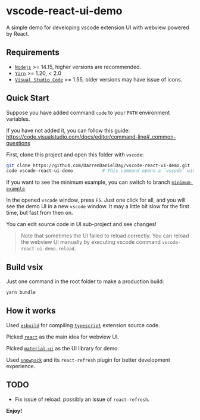 # vscode-react-ui-demo

A simple demo for developing vscode extension UI with webview powered by React.

## Requirements

- [`Nodejs`](https://nodejs.org/) >= 14.15, higher versions are recommended.
- [`Yarn`](https://yarnpkg.org) >= 1.20, < 2.0
- [`Visual Studio Code`](https://code.visualstudio.com) >= 1.55, older versions may have issue of icons.

## Quick Start

Suppose you have added command `code` to your `PATH` environment variables.

If you have not added it, you can follow this guide: <https://code.visualstudio.com/docs/editor/command-line#_common-questions>

First, clone this project and open this folder with `vscode`:

```sh
git clone https://github.com/DarrenDanielDay/vscode-react-ui-demo.git
code vscode-react-ui-demo           # This command opens a `vscode` window.
```

If you want to see the minimum example, you can switch to branch [`minimum-example`](https://github.com/DarrenDanielDay/vscode-react-ui-demo/tree/minimum-example).

In the opened `vscode` window, press `F5`. Just one click for all, and you will see the demo UI in a new `vscode` window. It may a little bit slow for the first time, but fast from then on.

You can edit source code in UI sub-project and see changes!

> Note that sometimes the UI failed to reload correctly. You can reload the webview UI manually by executing vscode command `vscode-react-ui-demo.reload`.

## Build vsix

Just one command in the root folder to make a production build:

```sh
yarn bundle
```

## How it works

Used [`esbuild`](https://esbuild.github.io/) for compiling [`typescript`](https://www.typescriptlang.org/) extension source code.

Picked [`react`](https://reactjs.org/) as the main idea for webview UI.

Picked [`material-ui`](https://material-ui.com/) as the UI library for demo.

Used [`snowpack`](https://www.snowpack.dev/) and its `react-refresh` plugin for better development experience.

## TODO

- Fix issue of reload: possibly an issue of `react-refresh`.

**Enjoy!**
